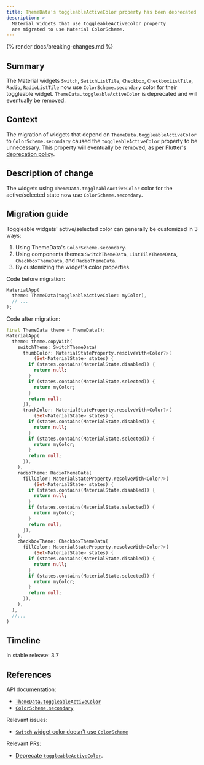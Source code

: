 ```yaml
---
title: ThemeData's toggleableActiveColor property has been deprecated
description: >
  Material Widgets that use toggleableActiveColor property
  are migrated to use Material ColorScheme.
---
```


{% render docs/breaking-changes.md %}

## Summary

The Material widgets `Switch`, `SwitchListTile`, `Checkbox`,
`CheckboxListTile`, `Radio`, `RadioListTile` now use
`ColorScheme.secondary` color for their toggleable widget.
`ThemeData.toggleableActiveColor` is deprecated and will eventually be removed.

## Context

The migration of widgets that depend on `ThemeData.toggleableActiveColor`
to `ColorScheme.secondary` caused  the `toggleableActiveColor` property
to be unnecessary. This property will eventually be removed, as per Flutter's
[deprecation policy](/release/compatibility-policy#deprecation-policy).

## Description of change

The widgets using `ThemeData.toggleableActiveColor` color for the
active/selected state now use `ColorScheme.secondary`.

## Migration guide

Toggleable widgets' active/selected color can generally be customized in 3 ways:

1. Using ThemeData's `ColorScheme.secondary`.
2. Using components themes `SwitchThemeData`, `ListTileThemeData`,
   `CheckboxThemeData`, and `RadioThemeData`.
3. By customizing the widget's color properties.

Code before migration:

```dart
MaterialApp(
  theme: ThemeData(toggleableActiveColor: myColor),
  // ...
);
```

Code after migration:

```dart
final ThemeData theme = ThemeData();
MaterialApp(
  theme: theme.copyWith(
    switchTheme: SwitchThemeData(
      thumbColor: MaterialStateProperty.resolveWith<Color?>(
          (Set<MaterialState> states) {
        if (states.contains(MaterialState.disabled)) {
          return null;
        }
        if (states.contains(MaterialState.selected)) {
          return myColor;
        }
        return null;
      }),
      trackColor: MaterialStateProperty.resolveWith<Color?>(
          (Set<MaterialState> states) {
        if (states.contains(MaterialState.disabled)) {
          return null;
        }
        if (states.contains(MaterialState.selected)) {
          return myColor;
        }
        return null;
      }),
    ),
    radioTheme: RadioThemeData(
      fillColor: MaterialStateProperty.resolveWith<Color?>(
          (Set<MaterialState> states) {
        if (states.contains(MaterialState.disabled)) {
          return null;
        }
        if (states.contains(MaterialState.selected)) {
          return myColor;
        }
        return null;
      }),
    ),
    checkboxTheme: CheckboxThemeData(
      fillColor: MaterialStateProperty.resolveWith<Color?>(
          (Set<MaterialState> states) {
        if (states.contains(MaterialState.disabled)) {
          return null;
        }
        if (states.contains(MaterialState.selected)) {
          return myColor;
        }
        return null;
      }),
    ),
  ),
  //...
)
```

## Timeline

In stable release: 3.7

## References

API documentation:

* [`ThemeData.toggleableActiveColor`][]
* [`ColorScheme.secondary`][]

Relevant issues:

* [`Switch` widget color doesn't use `ColorScheme`][]

Relevant PRs:

* [Deprecate `toggleableActiveColor`][].

[`ThemeData.toggleableActiveColor`]: {{site.api}}/flutter/material/ThemeData/toggleableActiveColor.html
[`ColorScheme.secondary`]: {{site.api}}/flutter/material/ColorScheme/secondary.html
[`Switch` widget color doesn't use `ColorScheme`]: {{site.repo.flutter}}/issues/93709
[Deprecate `toggleableActiveColor`]: {{site.repo.flutter}}/pull/97972
